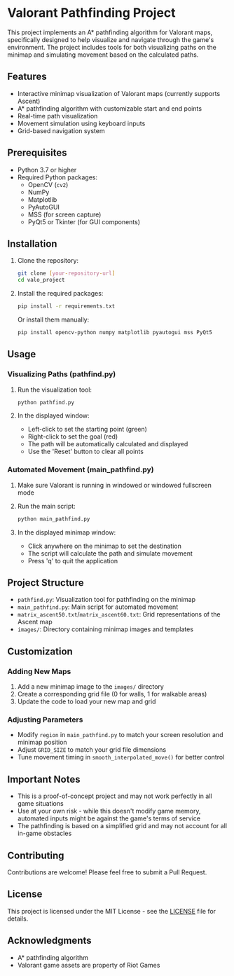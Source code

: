 # Valorant Pathfinding Project

This project implements an A* pathfinding algorithm for Valorant maps, specifically designed to help visualize and navigate through the game's environment. The project includes tools for both visualizing paths on the minimap and simulating movement based on the calculated paths.

## Features

- Interactive minimap visualization of Valorant maps (currently supports Ascent)
- A* pathfinding algorithm with customizable start and end points
- Real-time path visualization
- Movement simulation using keyboard inputs
- Grid-based navigation system

## Prerequisites

- Python 3.7 or higher
- Required Python packages:
  - OpenCV (`cv2`)
  - NumPy
  - Matplotlib
  - PyAutoGUI
  - MSS (for screen capture)
  - PyQt5 or Tkinter (for GUI components)

## Installation

1. Clone the repository:
   ```bash
   git clone [your-repository-url]
   cd valo_project
   ```

2. Install the required packages:
   ```bash
   pip install -r requirements.txt
   ```
   
   Or install them manually:
   ```bash
   pip install opencv-python numpy matplotlib pyautogui mss PyQt5
   ```

## Usage

### Visualizing Paths (pathfind.py)

1. Run the visualization tool:
   ```bash
   python pathfind.py
   ```

2. In the displayed window:
   - Left-click to set the starting point (green)
   - Right-click to set the goal (red)
   - The path will be automatically calculated and displayed
   - Use the 'Reset' button to clear all points

### Automated Movement (main_pathfind.py)

1. Make sure Valorant is running in windowed or windowed fullscreen mode
2. Run the main script:
   ```bash
   python main_pathfind.py
   ```

3. In the displayed minimap window:
   - Click anywhere on the minimap to set the destination
   - The script will calculate the path and simulate movement
   - Press 'q' to quit the application

## Project Structure

- `pathfind.py`: Visualization tool for pathfinding on the minimap
- `main_pathfind.py`: Main script for automated movement
- `matrix_ascent50.txt`/`matrix_ascent60.txt`: Grid representations of the Ascent map
- `images/`: Directory containing minimap images and templates

## Customization

### Adding New Maps

1. Add a new minimap image to the `images/` directory
2. Create a corresponding grid file (0 for walls, 1 for walkable areas)
3. Update the code to load your new map and grid

### Adjusting Parameters

- Modify `region` in `main_pathfind.py` to match your screen resolution and minimap position
- Adjust `GRID_SIZE` to match your grid file dimensions
- Tune movement timing in `smooth_interpolated_move()` for better control

## Important Notes

- This is a proof-of-concept project and may not work perfectly in all game situations
- Use at your own risk - while this doesn't modify game memory, automated inputs might be against the game's terms of service
- The pathfinding is based on a simplified grid and may not account for all in-game obstacles

## Contributing

Contributions are welcome! Please feel free to submit a Pull Request.

## License

This project is licensed under the MIT License - see the [LICENSE](LICENSE) file for details.

## Acknowledgments

- A* pathfinding algorithm
- Valorant game assets are property of Riot Games

